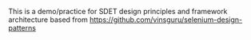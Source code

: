 This is a demo/practice for SDET design principles and framework architecture based from https://github.com/vinsguru/selenium-design-patterns
